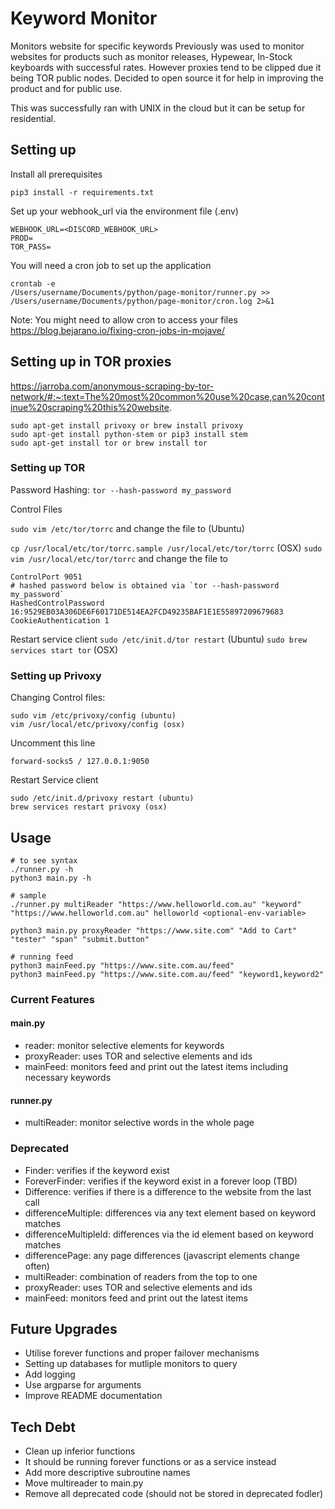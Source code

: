 # Keyword Monitor
Monitors website for specific keywords
Previously was used to monitor websites for products such as monitor releases, Hypewear, In-Stock keyboards with successful rates.
However proxies tend to be clipped due it being TOR public nodes.
Decided to open source it for help in improving the product and for public use.

This was successfully ran with UNIX in the cloud but it can be setup for residential.

## Setting up
Install all prerequisites
```
pip3 install -r requirements.txt
```

Set up your webhook_url via the environment file (.env)
```
WEBHOOK_URL=<DISCORD_WEBHOOK_URL>
PROD=
TOR_PASS=
```

You will need a cron job to set up the application
```
crontab -e
/Users/username/Documents/python/page-monitor/runner.py >> /Users/username/Documents/python/page-monitor/cron.log 2>&1
```
Note: You might need to allow cron to access your files
https://blog.bejarano.io/fixing-cron-jobs-in-mojave/

## Setting up in TOR proxies
https://jarroba.com/anonymous-scraping-by-tor-network/#:~:text=The%20most%20common%20use%20case,can%20continue%20scraping%20this%20website.

```
sudo apt-get install privoxy or brew install privoxy
sudo apt-get install python-stem or pip3 install stem
sudo apt-get install tor or brew install tor
```

### Setting up TOR

Password Hashing:
`tor --hash-password my_password`

Control Files

`sudo vim /etc/tor/torrc` and change the file to (Ubuntu)

`cp /usr/local/etc/tor/torrc.sample /usr/local/etc/tor/torrc` (OSX)
`sudo vim /usr/local/etc/tor/torrc` and change the file to

```
ControlPort 9051
# hashed password below is obtained via `tor --hash-password my_password`
HashedControlPassword 16:9529EB03A306DE6F60171DE514EA2FCD49235BAF1E1E55897209679683
CookieAuthentication 1
```

Restart service client
`sudo /etc/init.d/tor restart` (Ubuntu)
`sudo brew services start tor` (OSX)

### Setting up Privoxy
Changing Control files:
```
sudo vim /etc/privoxy/config (ubuntu)
vim /usr/local/etc/privoxy/config (osx)
```
Uncomment this line
```
forward-socks5 / 127.0.0.1:9050
```

Restart Service client
```
sudo /etc/init.d/privoxy restart (ubuntu)
brew services restart privoxy (osx)
```


## Usage
```
# to see syntax
./runner.py -h
python3 main.py -h

# sample
./runner.py multiReader "https://www.helloworld.com.au" "keyword" "https://www.helloworld.com.au" helloworld <optional-env-variable>

python3 main.py proxyReader "https://www.site.com" "Add to Cart" "tester" "span" "submit.button"

# running feed
python3 mainFeed.py "https://www.site.com.au/feed" 
python3 mainFeed.py "https://www.site.com.au/feed" "keyword1,keyword2"
```

### Current Features
#### main.py
- reader: monitor selective elements for keywords
- proxyReader: uses TOR and selective elements and ids
- mainFeed: monitors feed and print out the latest items including necessary keywords

#### runner.py
- multiReader: monitor selective words in the whole page

### Deprecated
- Finder: verifies if the keyword exist
- ForeverFinder: verifies if the keyword exist in a forever loop (TBD)
- Difference: verifies if there is a difference to the website from the last call 
- differenceMultiple: differences via any text element based on keyword matches 
- differenceMultipleId: differences via the id element based on keyword matches 
- differencePage: any page differences (javascript elements change often)
- multiReader: combination of readers from the top to one
- proxyReader: uses TOR and selective elements and ids
- mainFeed: monitors feed and print out the latest items


## Future Upgrades
- Utilise forever functions and proper failover mechanisms
- Setting up databases for mutliple monitors to query
- Add logging
- Use argparse for arguments
- Improve README documentation

## Tech Debt
- Clean up inferior functions
- It should be running forever functions or as a service instead
- Add more descriptive subroutine names
- Move multireader to main.py
- Remove all deprecated code (should not be stored in deprecated fodler)
